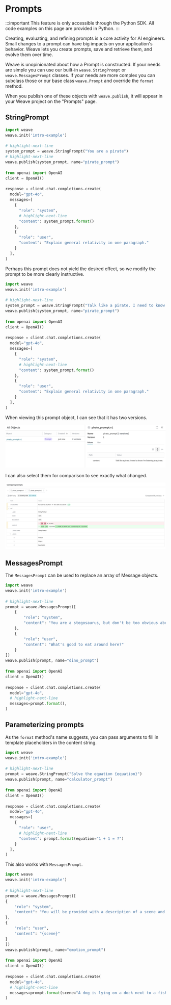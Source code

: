 # Prompts

:::important
This feature is only accessible through the Python SDK. All code examples on this page are provided in Python.
:::

Creating, evaluating, and refining prompts is a core activity for AI engineers.
Small changes to a prompt can have big impacts on your application's behavior.
Weave lets you create prompts, save and retrieve them, and evolve them over time.

Weave is unopinionated about how a Prompt is constructed. If your needs are simple you can use our built-in `weave.StringPrompt` or `weave.MessagesPrompt` classes. If your needs are more complex you can subclass those or our base class `weave.Prompt` and override the
`format` method.

When you publish one of these objects with `weave.publish`, it will appear in your Weave project on the "Prompts" page.

## StringPrompt

```python
import weave
weave.init('intro-example')

# highlight-next-line
system_prompt = weave.StringPrompt("You are a pirate")
# highlight-next-line
weave.publish(system_prompt, name="pirate_prompt")

from openai import OpenAI
client = OpenAI()

response = client.chat.completions.create(
  model="gpt-4o",
  messages=[
    {
      "role": "system",
      # highlight-next-line
      "content": system_prompt.format()
    },
    {
      "role": "user",
      "content": "Explain general relativity in one paragraph."
    }
  ],
)
```

Perhaps this prompt does not yield the desired effect, so we modify the prompt to be more
clearly instructive.

```python
import weave
weave.init('intro-example')

# highlight-next-line
system_prompt = weave.StringPrompt("Talk like a pirate. I need to know I'm listening to a pirate.")
weave.publish(system_prompt, name="pirate_prompt")

from openai import OpenAI
client = OpenAI()

response = client.chat.completions.create(
  model="gpt-4o",
  messages=[
    {
      "role": "system",
      # highlight-next-line
      "content": system_prompt.format()
    },
    {
      "role": "user",
      "content": "Explain general relativity in one paragraph."
    }
  ],
)
```

When viewing this prompt object, I can see that it has two versions.

![Screenshot of viewing a prompt object](imgs/prompt-object.png)

I can also select them for comparison to see exactly what changed.

![Screenshot of prompt comparison](imgs/prompt-comparison.png)

## MessagesPrompt

The `MessagesPrompt` can be used to replace an array of Message objects.

```python
import weave
weave.init('intro-example')

# highlight-next-line
prompt = weave.MessagesPrompt([
    {
        "role": "system",
        "content": "You are a stegosaurus, but don't be too obvious about it."
    },
    {
        "role": "user",
        "content": "What's good to eat around here?"
    }
])
weave.publish(prompt, name="dino_prompt")

from openai import OpenAI
client = OpenAI()

response = client.chat.completions.create(
  model="gpt-4o",
  # highlight-next-line
  messages=prompt.format(),
)
```

## Parameterizing prompts

As the `format` method's name suggests, you can pass arguments to
fill in template placeholders in the content string.

```python
import weave
weave.init('intro-example')

# highlight-next-line
prompt = weave.StringPrompt("Solve the equation {equation}")
weave.publish(prompt, name="calculator_prompt")

from openai import OpenAI
client = OpenAI()

response = client.chat.completions.create(
  model="gpt-4o",
  messages=[
    {
      "role": "user",
      # highlight-next-line
      "content": prompt.format(equation="1 + 1 = ?")
    }
  ],
)
```

This also works with `MessagesPrompt`.

```python
import weave
weave.init('intro-example')

# highlight-next-line
prompt = weave.MessagesPrompt([
{
    "role": "system",
    "content": "You will be provided with a description of a scene and your task is to provide a single word that best describes an associated emotion."
},
{
    "role": "user",
    "content": "{scene}"
}
])
weave.publish(prompt, name="emotion_prompt")

from openai import OpenAI
client = OpenAI()

response = client.chat.completions.create(
  model="gpt-4o",
  # highlight-next-line
  messages=prompt.format(scene="A dog is lying on a dock next to a fisherman."),
)
```
